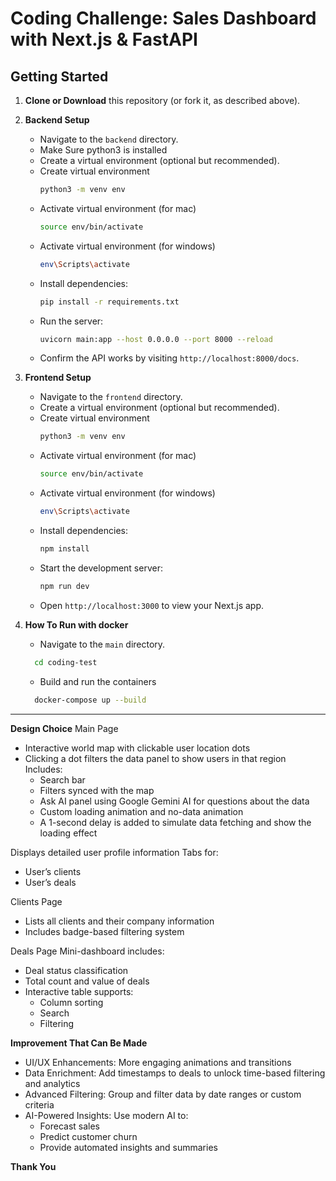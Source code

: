 # Coding Challenge: Sales Dashboard with Next.js & FastAPI

## Getting Started

1. **Clone or Download** this repository (or fork it, as described above).
2. **Backend Setup**  
   - Navigate to the `backend` directory.  
   - Make Sure python3 is installed
   - Create a virtual environment (optional but recommended).  
   - Create virtual environment
      ```bash
     python3 -m venv env
     ```  
   - Activate virtual environment (for mac)
      ```bash
     source env/bin/activate
     ```
   - Activate virtual environment (for windows)
      ```bash
     env\Scripts\activate
     ```  
   - Install dependencies:  
     ```bash
     pip install -r requirements.txt
     ```  
   - Run the server:  
     ```bash
     uvicorn main:app --host 0.0.0.0 --port 8000 --reload
     ```  
   - Confirm the API works by visiting `http://localhost:8000/docs`.

3. **Frontend Setup**  
   - Navigate to the `frontend` directory.  
   - Create a virtual environment (optional but recommended).  
   - Create virtual environment
      ```bash
     python3 -m venv env
     ```  
   - Activate virtual environment (for mac)
      ```bash
     source env/bin/activate
     ```
   - Activate virtual environment (for windows)
      ```bash
     env\Scripts\activate
     ```  
   - Install dependencies:  
     ```bash
     npm install
     ``` 
   - Start the development server:  
     ```bash
     npm run dev
     ```  
   - Open `http://localhost:3000` to view your Next.js app.

4. **How To Run with docker**  
   - Navigate to the `main` directory.  
   ```bash
     cd coding-test
   ```  
   - Build and run the containers 
   ```bash
     docker-compose up --build
   ```  

---

**Design Choice**
Main Page
- Interactive world map with clickable user location dots
- Clicking a dot filters the data panel to show users in that region
Includes:
  - Search bar
  - Filters synced with the map
  - Ask AI panel using Google Gemini AI for questions about the data
  - Custom loading animation and no-data animation
  - A 1-second delay is added to simulate data fetching and show the loading effect

Displays detailed user profile information
Tabs for:
  - User’s clients
  - User’s deals

Clients Page
  - Lists all clients and their company information
  - Includes badge-based filtering system

Deals Page
Mini-dashboard includes:
  - Deal status classification
  - Total count and value of deals
  - Interactive table supports:
    - Column sorting
    - Search
    - Filtering

**Improvement That Can Be Made**
- UI/UX Enhancements: More engaging animations and transitions
- Data Enrichment: Add timestamps to deals to unlock time-based filtering and analytics
- Advanced Filtering: Group and filter data by date ranges or custom criteria
- AI-Powered Insights: Use modern AI to:
  - Forecast sales
  - Predict customer churn
  - Provide automated insights and summaries


**Thank You**
